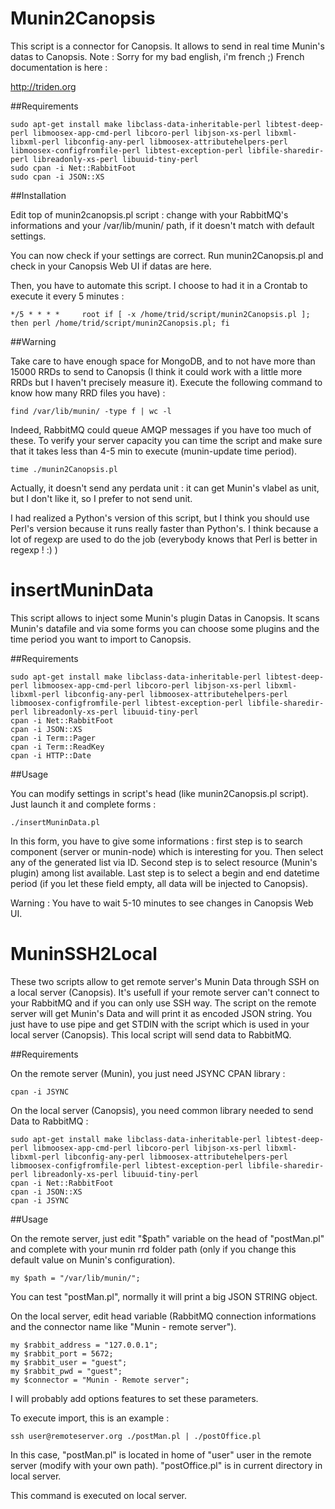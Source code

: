 Munin2Canopsis
==============

This script is a connector for Canopsis. It allows to send in real time Munin's datas to Canopsis.
Note : Sorry for my bad english, i'm french ;) French documentation is here :

http://triden.org

##Requirements


    sudo apt-get install make libclass-data-inheritable-perl libtest-deep-perl libmoosex-app-cmd-perl libcoro-perl libjson-xs-perl libxml-libxml-perl libconfig-any-perl libmoosex-attributehelpers-perl libmoosex-configfromfile-perl libtest-exception-perl libfile-sharedir-perl libreadonly-xs-perl libuuid-tiny-perl
    sudo cpan -i Net::RabbitFoot
    sudo cpan -i JSON::XS


##Installation


Edit top of munin2canopsis.pl script : change with your RabbitMQ's informations and your /var/lib/munin/ path, if it doesn't match with default settings.

You can now check if your settings are correct. Run munin2Canopsis.pl and check in your Canopsis Web UI if datas are here.

Then, you have to automate this script. I choose to had it in a Crontab to execute it every 5 minutes :

    */5 * * * *     root if [ -x /home/trid/script/munin2Canopsis.pl ]; then perl /home/trid/script/munin2Canopsis.pl; fi

##Warning

Take care to have enough space for MongoDB, and to not have more than 15000 RRDs to send to Canopsis (I think it could work with a little more RRDs but I haven't precisely measure it).
Execute the following command to know how many RRD files you have) :

    find /var/lib/munin/ -type f | wc -l  

Indeed, RabbitMQ could queue AMQP messages if you have too much of these. To verify your server capacity you can time the script and make sure that it takes less than 4-5 min to execute (munin-update time period).

    time ./munin2Canopsis.pl

Actually, it doesn't send any perdata unit : it can get Munin's vlabel as unit, but I don't like it, so I prefer to not send unit.

I had realized a Python's version of this script, but I think you should use Perl's version because it runs really faster than Python's. I think because a lot of regexp are used to do the job (everybody knows that Perl is better in regexp ! :) )

insertMuninData
===============

This script allows to inject some Munin's plugin Datas in Canopsis. It scans Munin's datafile and via some forms you can choose some plugins and the time period you want to import to Canopsis.

##Requirements

    sudo apt-get install make libclass-data-inheritable-perl libtest-deep-perl libmoosex-app-cmd-perl libcoro-perl libjson-xs-perl libxml-libxml-perl libconfig-any-perl libmoosex-attributehelpers-perl libmoosex-configfromfile-perl libtest-exception-perl libfile-sharedir-perl libreadonly-xs-perl libuuid-tiny-perl
    cpan -i Net::RabbitFoot
    cpan -i JSON::XS
    cpan -i Term::Pager
    cpan -i Term::ReadKey
    cpan -i HTTP::Date
    
##Usage

You can modify settings in script's head (like munin2Canopsis.pl script).
Just launch it and complete forms :

    ./insertMuninData.pl
    
In this form, you have to give some informations : first step is to search component (server or munin-node) which is interesting for you. Then select any of the generated list via ID.
Second step is to select resource (Munin's plugin) among list available. 
Last step is to select a begin and end datetime period (if you let these field empty, all data will be injected to Canopsis).

Warning : You have to wait 5-10 minutes to see changes in Canopsis Web UI.

MuninSSH2Local
==============

These two scripts allow to get remote server's Munin Data through SSH on a local server (Canopsis). It's usefull if your remote server can't connect to your RabbitMQ and if you can only use SSH way.
The script on the remote server will get Munin's Data and will print it as encoded JSON string. You just have to use pipe and get STDIN with the script which is used in your local server (Canopsis). This local script will send data to RabbitMQ.

##Requirements

On the remote server (Munin), you just need JSYNC CPAN library : 

    cpan -i JSYNC
    
On the local server (Canopsis), you need common library needed to send Data to RabbitMQ :

    sudo apt-get install make libclass-data-inheritable-perl libtest-deep-perl libmoosex-app-cmd-perl libcoro-perl libjson-xs-perl libxml-libxml-perl libconfig-any-perl libmoosex-attributehelpers-perl libmoosex-configfromfile-perl libtest-exception-perl libfile-sharedir-perl libreadonly-xs-perl libuuid-tiny-perl
    cpan -i Net::RabbitFoot
    cpan -i JSON::XS
    cpan -i JSYNC
    
##Usage

On the remote server, just edit "$path" variable on the head of "postMan.pl" and complete with your munin rrd folder path (only if you change this default value on Munin's configuration).

    my $path = "/var/lib/munin/";
    
You can test "postMan.pl", normally it will print a big JSON STRING object.

On the local server, edit head variable (RabbitMQ connection informations and the connector name like "Munin - remote server").

    my $rabbit_address = "127.0.0.1";
    my $rabbit_port = 5672;
    my $rabbit_user = "guest";
    my $rabbit_pwd = "guest";
    my $connector = "Munin - Remote server";

I will probably add options features to set these parameters.

To execute import, this is an example :

    ssh user@remoteserver.org ./postMan.pl | ./postOffice.pl
    
In this case, "postMan.pl" is located in home of "user" user in the remote server (modify with your own path). 
"postOffice.pl" is in current directory in local server.

This command is executed on local server.
